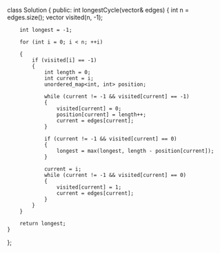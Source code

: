 class Solution 
{
public:
    int longestCycle(vector<int>& edges) 
    {
        int n = edges.size();
		vector<int> visited(n, -1); 

		int longest = -1;

		for (int i = 0; i < n; ++i)

        {
			if (visited[i] == -1)   
			{
				int length = 0;
				int current = i;
				unordered_map<int, int> position; 

				while (current != -1 && visited[current] == -1)
				{
					visited[current] = 0; 
					position[current] = length++;
					current = edges[current];
				}

				if (current != -1 && visited[current] == 0)
				{
					longest = max(longest, length - position[current]);
				}

				current = i;
				while (current != -1 && visited[current] == 0)
				{
					visited[current] = 1;
					current = edges[current];
				}
			}
		}

		return longest;
    }
};
